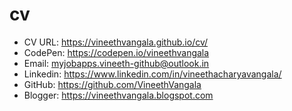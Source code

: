 # cv

- CV URL: https://vineethvangala.github.io/cv/
- CodePen: https://codepen.io/vineethvangala
- Email: myjobapps.vineeth-github@outlook.in
- Linkedin: https://www.linkedin.com/in/vineethacharyavangala/
- GitHub: https://github.com/VineethVangala
- Blogger: https://vineethvangala.blogspot.com

